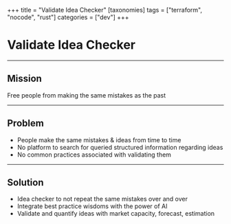 +++
title = "Validate Idea Checker"
[taxonomies]
tags = ["terraform", "nocode", "rust"]
categories = ["dev"]
+++

# Validate Idea Checker

---

## Mission

Free people from making the same mistakes as the past

---

## Problem

- People make the same mistakes & ideas from time to time
- No platform to search for queried structured information regarding ideas
- No common practices associated with validating them

---

## Solution

- Idea checker to not repeat the same mistakes over and over
- Integrate best practice wisdoms with the power of AI
- Validate and quantify ideas with market capacity, forecast, estimation
